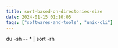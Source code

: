 ```yaml
---
title: sort-based-on-directories-size
date: 2024-01-15 01:10:05
tags: ["softwares-and-tools", "unix-cli"]
---
```

du -sh -- *  | sort -rh

